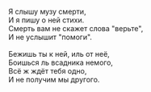 Я слышу музу смерти,<br />
И я пишу о ней стихи.<br />
Смерть вам не скажет слова "верьте",<br />
И не услышит "помоги".<br />
<br />
Бежишь ты к ней, иль от неё,<br />
Боишься ль всадника немого,<br />
Всё ж ждёт тебя одно,<br />
И не получим мы другого.